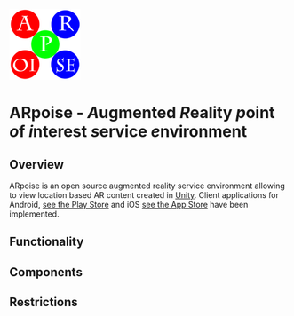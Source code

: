 ![ARpoise Logo](/images/arpoise_logo_rgb-128.png)
# ARpoise - *A*ugmented *R*eality *p*oint *o*f *i*nterest *s*ervice *e*nvironment

## Overview
ARpoise is an open source augmented reality service environment allowing to view location based AR content created in
[Unity](http://unity3d.com). Client applications for Android, 
[see the Play Store](http://play.google.com/store/apps/details?id=com.arpoise.ARpoise)
and iOS
[see the App Store](https://www.apple.com/lae/ios/app-store/)
have been implemented.

## Functionality

## Components

## Restrictions
